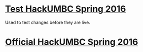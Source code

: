 # [Test HackUMBC Spring 2016](http://michaelbishoff.github.io/hackumbc/)
Used to test changes before they are live.

# [Official HackUMBC Spring 2016](http://hackumbc.org)